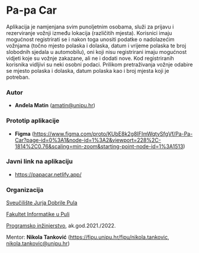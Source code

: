 # Pa-pa Car

Aplikacija je namjenjana svim punoljetnim osobama, služi za prijavu i rezerviranje vožnji između lokacija (različitih mjesta). Korisnici imaju mogućnost registrirati se i nakon toga unositi podatke o nadolazećim vožnjama (točno mjesto polaska i dolaska, datum i vrijeme polaska te broj slobodnih sjedala u automobilu), oni koji nisu registrirani imaju mogućnost vidjeti koje su vožnje zakazane, ali ne i dodati nove. Kod registriranih korisnika vidljivi su neki osobni podaci. Prilikom pretraživanja vožnje odabire se mjesto polaska i dolaska, datum polaska kao i broj mjesta koji je potreban. 

### **Autor**

- **Anđela Matin** (amatin@unipu.hr)

### **Prototip aplikacije**

- **Figma** (https://www.figma.com/proto/KUbE8k2g8IFImWqtvSfgVf/Pa-Pa-Car?page-id=0%3A1&node-id=1%3A2&viewport=228%2C-1814%2C0.76&scaling=min-zoom&starting-point-node-id=1%3A1513) 

### **Javni link na aplikaciju**

- https://papacar.netlify.app/  

### **Organizacija**

[Sveučilište Jurja Dobrile Pula](https://www.unipu.hr)

[Fakultet Informatike u Puli](https://fipu.unipu.hr)

[Programsko inžinjerstvo](ntankovic.unipu.hr/pi), ak.god.2021./2022.

Mentor: **Nikola Tanković** (https://fipu.unipu.hr/fipu/nikola.tankovic, 	nikola.tankovic@unipu.hr)
